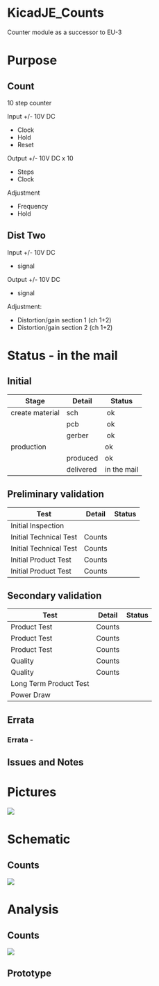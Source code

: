 # KicadJE_Counts
Counter module as a successor to EU-3

# Purpose
## Count
10 step counter

Input +/- 10V DC
 - Clock  
 - Hold
 - Reset

Output +/- 10V DC x 10
 - Steps
 - Clock

Adjustment
 - Frequency
 - Hold

## Dist Two
Input +/- 10V DC
 - signal

Output +/- 10V DC
 - signal

Adjustment:
 - Distortion/gain section 1 (ch 1+2)
 - Distortion/gain section 2 (ch 1+2)

# Status - in the mail
## Initial 
| Stage  | Detail | Status |
| ------------- | ------------- | ------------- |
| create material  | sch | ok |
| | pcb | ok |
| | gerber | ok |
| production  |   | ok |
|  | produced | ok |
|  | delivered | in the mail |
## Preliminary validation
| Test  | Detail | Status |
| ------------- | ------------- | ------------- |
| Initial Inspection | |  |
| Initial Technical Test | Counts |  |
| Initial Technical Test | Counts |  |
| Initial Product Test | Counts |  |
| Initial Product Test | Counts |  |

## Secondary validation
| Test  | Detail | Status |
| ------------- | ------------- |------------- |
| Product Test | Counts | |
| Product Test | Counts | |
| Product Test | Counts | |
| Quality | Counts | |
| Quality | Counts | |
| Long Term Product Test |  |  |
| Power Draw |  | 

## Errata
### Errata - 

## Issues and Notes
### 

# Pictures
![](KicadJE_Util_RevA/KicadJE_name.png)

# Schematic
## Counts
![](KicadJE_Util_RevA/KicadJE_name.png)

# Analysis
## Counts
![](counts.png)

## Prototype
